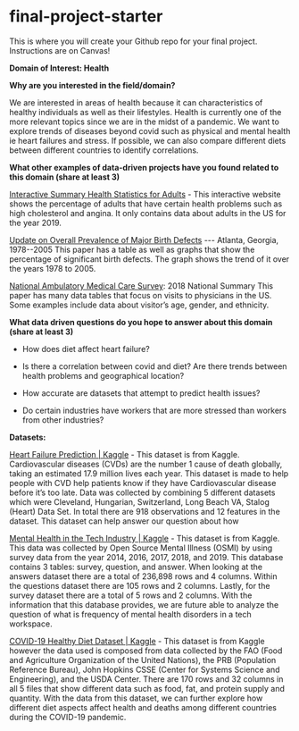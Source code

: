 # final-project-starter

This is where you will create your Github repo for your final project. Instructions are on Canvas!

**Domain of Interest: Health**

**Why are you interested in the field/domain?**

We are interested in areas of health because it can characteristics of healthy individuals as well as their lifestyles. Health is currently one of the more relevant topics since we are in the midst of a pandemic. We want to explore trends of diseases beyond covid such as physical and mental health ie heart failures and stress. If possible, we can also compare different diets between different countries to identify correlations.

**What other examples of data-driven projects have you found related to this domain (share at least 3)**

[Interactive Summary Health Statistics for Adults](https://wwwn.cdc.gov/NHISDataQueryTool/SHS_adult/index.html) - This interactive website shows the percentage of adults that have certain health problems such as high cholesterol and angina. It only contains data about adults in the US for the year 2019.

[Update on Overall Prevalence of Major Birth Defects](https://www.cdc.gov/mmwr/preview/mmwrhtml/mm5701a2.htm) --- Atlanta, Georgia, 1978--2005 This paper has a table as well as graphs that show the percentage of significant birth defects. The graph shows the trend of it over the years 1978 to 2005.

[National Ambulatory Medical Care Survey](https://www.cdc.gov/nchs/data/ahcd/namcs_summary/2018-namcs-web-tables-508.pdf): 2018 National Summary This paper has many data tables that focus on visits to physicians in the US. Some examples include data about visitor’s age, gender, and ethnicity.



**What data driven questions do you hope to answer about this domain (share at least 3)**

* How does diet affect heart failure?

* Is there a correlation between covid and diet?
Are there trends between health problems and geographical location?

* How accurate are datasets that attempt to predict health issues?

* Do certain industries have workers that are more stressed than workers from other industries?

**Datasets:**

[Heart Failure Prediction | Kaggle](https://www.kaggle.com/fedesoriano/heart-failure-prediction) - This dataset is from Kaggle. Cardiovascular diseases (CVDs) are the number 1 cause of death globally, taking an estimated 17.9 million lives each year. This dataset is made to help people with CVD help patients know if they have Cardiovascular disease before it’s too late. Data was collected by combining 5 different datasets which were Cleveland, Hungarian, Switzerland, Long Beach VA, Stalog (Heart) Data Set. In total there are 918 observations and 12 features in the dataset. This dataset can help answer our question about how

[Mental Health in the Tech Industry | Kaggle](https://www.kaggle.com/anth7310/mental-health-in-the-tech-industry) - This dataset is from Kaggle. This data was collected by Open Source Mental Illness (OSMI) by using survey data from the year 2014, 2016, 2017, 2018, and 2019. This database contains 3 tables: survey, question, and answer.  When looking at the answers dataset there are a total of 236,898 rows and 4 columns. Within the questions dataset there are 105 rows and 2 columns. Lastly, for the survey dataset there are a total of 5 rows and 2 columns. With the information that this database provides, we are future able to analyze the question of what is frequency of mental health disorders in a tech workspace.

[COVID-19 Healthy Diet Dataset | Kaggle](https://www.kaggle.com/mariaren/covid19-healthy-diet-dataset) - This dataset is from Kaggle however the data used is composed from data collected by the FAO (Food and Agriculture Organization of the United Nations), the PRB (Population Reference Bureau), John Hopkins CSSE (Center for Systems Science and Engineering), and the USDA Center. There are 170 rows and 32 columns in all 5 files that show different data such as food, fat, and protein supply and quantity. With the data from this dataset, we can further explore how different diet aspects affect health and deaths among different countries during the COVID-19 pandemic.
